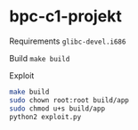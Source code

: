 # bpc-c1-projekt

Requirements `glibc-devel.i686`

Build `make build`

Exploit

```sh
make build
sudo chown root:root build/app
sudo chmod u+s build/app
python2 exploit.py
```
